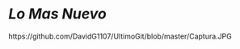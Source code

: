 # ***Lo Mas Nuevo***
 <html>
   <imag>https://github.com/DavidG1107/UltimoGit/blob/master/Captura.JPG </imag>
 </html>
